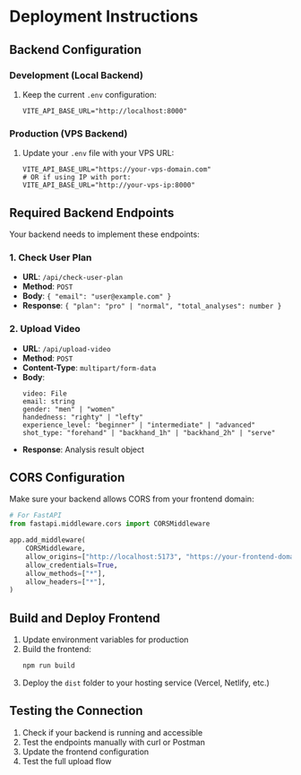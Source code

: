 # Deployment Instructions

## Backend Configuration

### Development (Local Backend)
1. Keep the current `.env` configuration:
   ```
   VITE_API_BASE_URL="http://localhost:8000"
   ```

### Production (VPS Backend)
1. Update your `.env` file with your VPS URL:
   ```
   VITE_API_BASE_URL="https://your-vps-domain.com"
   # OR if using IP with port:
   VITE_API_BASE_URL="http://your-vps-ip:8000"
   ```

## Required Backend Endpoints

Your backend needs to implement these endpoints:

### 1. Check User Plan
- **URL**: `/api/check-user-plan`
- **Method**: `POST`
- **Body**: `{ "email": "user@example.com" }`
- **Response**: `{ "plan": "pro" | "normal", "total_analyses": number }`

### 2. Upload Video
- **URL**: `/api/upload-video`  
- **Method**: `POST`
- **Content-Type**: `multipart/form-data`
- **Body**:
  ```
  video: File
  email: string
  gender: "men" | "women"
  handedness: "righty" | "lefty"
  experience_level: "beginner" | "intermediate" | "advanced"
  shot_type: "forehand" | "backhand_1h" | "backhand_2h" | "serve"
  ```
- **Response**: Analysis result object

## CORS Configuration

Make sure your backend allows CORS from your frontend domain:

```python
# For FastAPI
from fastapi.middleware.cors import CORSMiddleware

app.add_middleware(
    CORSMiddleware,
    allow_origins=["http://localhost:5173", "https://your-frontend-domain.com"],
    allow_credentials=True,
    allow_methods=["*"],
    allow_headers=["*"],
)
```

## Build and Deploy Frontend

1. Update environment variables for production
2. Build the frontend:
   ```bash
   npm run build
   ```
3. Deploy the `dist` folder to your hosting service (Vercel, Netlify, etc.)

## Testing the Connection

1. Check if your backend is running and accessible
2. Test the endpoints manually with curl or Postman
3. Update the frontend configuration
4. Test the full upload flow